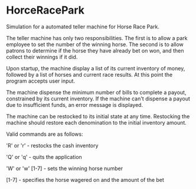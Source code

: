 # HorceRacePark
Simulation for a automated teller machine for Horse Race Park.


The teller machine has only two responsibilities.
The first is to allow a park employee to set the number of the winning horse.
The second is to allow patrons to determine if the horse they have already bet on won,
and then collect their winnings if it did.

Upon startup, the machine display a list of its current inventory of money,
followed by a list of horses and current race results.
At this point the program accepts user input.

The machine dispense the minimum number of bills to complete a payout,
constrained by its current inventory. If the machine can't dispense a payout
due to insufficient funds, an error message is displayed.

The machine can be restocked to its initial state at any time.
Restocking the machine should restore each denomination to the initial inventory amount.


Valid commands are as follows:

'R' or 'r' - restocks the cash inventory

'Q' or 'q' - quits the application

'W' or 'w' [1-7] - sets the winning horse number

[1-7] <amount> - specifies the horse wagered on and the amount of the bet
